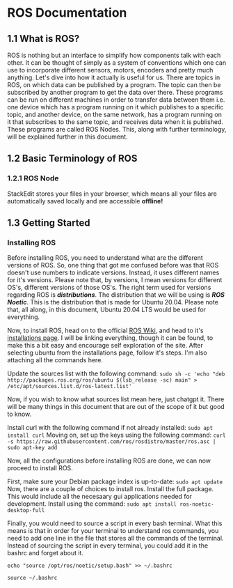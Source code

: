 # ROS Documentation

##  1.1 What is ROS?

ROS is nothing but an interface to simplify how components talk with each other. It can be thought of simply as a system of conventions which one can use to incorporate different sensors, motors, encoders and pretty much anything.
Let's dive into how it actually is useful for us. There are topics in ROS, on which data can be published by a program. The topic can then be subscribed by another program to get the data over there. These programs can be run on different machines in order to transfer data between them i.e. one device which has a program running on it which publishes to a specific topic, and another device, on the same network, has a program running on it that subscribes to the same topic, and receives data when it is published. These programs are called ROS Nodes. This, along with further terminology, will be explained further in this document.
## 1.2 Basic Terminology of ROS
### 1.2.1 ROS Node

StackEdit stores your files in your browser, which means all your files are automatically saved locally and are accessible **offline!**

## 1.3 Getting Started
### Installing ROS
Before installing ROS, you need to understand what are the different versions of ROS. So, one thing that got me confused before was that ROS doesn't use numbers to indicate versions. Instead, it uses different names for it's versions. Please note that, by versions, I mean  versions for different OS's, different versions of those OS's. The right term used for versions regarding ROS is ***distributions***. The distribution that we will be using is ***ROS Noetic***. This is the distribution that is made for Ubuntu 20.04. Please note that, all along, in this document, Ubuntu 20.04 LTS would be used for everything.

Now, to install ROS, head on to the official [ROS Wiki](https://wiki.ros.org/noetic), and head to it's [installations page](https://wiki.ros.org/noetic/Installation). I will be linking everything, though it can be found, to make this a bit easy and encourage self exploration of the site. 
After selecting ubuntu from the installations page, follow it's steps. I'm also attaching all the commands here.

Update the sources list with the following command:
 ```sudo sh -c 'echo "deb http://packages.ros.org/ros/ubuntu $(lsb_release -sc) main" > /etc/apt/sources.list.d/ros-latest.list'```
 
Now, if you wish to know what sources list mean here, just chatgpt it. There will be many things in this document that are out of the scope of it but good to know.
  
Install curl with the following command if not already installed:
```sudo apt install curl```
Moving on, set up the keys using the following command:
`curl -s https://raw.githubusercontent.com/ros/rosdistro/master/ros.asc | 
    sudo apt-key add`

Now, all the configurations before installing ROS are done, we can now proceed to install ROS.

First, make sure your Debian package index is up-to-date:
`sudo apt update`
Now, there are a couple of choices to install ros. Install the full package. This would include all the necesaary gui applications needed for development.
Install using the command:
`sudo apt install ros-noetic-desktop-full`

Finally, you would need to source a script in every bash terminal. What this means is that in order for your terminal to understand ros commands, you need to add one line in the file that stores all the commands of the terminal.
Instead of sourcing the script in every terminal, you could add it in the bashrc and forget about it.

`echo "source /opt/ros/noetic/setup.bash" >> ~/.bashrc`

`source ~/.bashrc`
